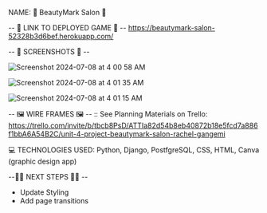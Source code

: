 NAME: 💋 BeautyMark Salon 💋

-- 🌟 LINK TO DEPLOYED GAME 🌟 --
https://beautymark-salon-52328b3d6bef.herokuapp.com/

-- 📸 SCREENSHOTS 📸 --

![Screenshot 2024-07-08 at 4 00 58 AM](https://github.com/RachelGee/Beauty-Mark-Salon/assets/165956613/8e247418-f9f3-4ae2-b146-c53de7a97b76)

![Screenshot 2024-07-08 at 4 01 35 AM](https://github.com/RachelGee/Beauty-Mark-Salon/assets/165956613/624559b4-08de-4ec4-8aca-dba9e492fc5b)

![Screenshot 2024-07-08 at 4 01 15 AM](https://github.com/RachelGee/Beauty-Mark-Salon/assets/165956613/0ab31e13-080f-4d7c-acf7-b560a8b27f9d)

-- 🖼️ WIRE FRAMES 🖼️ --
:: See Planning Materials on Trello: https://trello.com/invite/b/tbcb8PsD/ATTIa82d54b8eb40872b18e5fcd7a886f1bbA6A54B2C/unit-4-project-beautymark-salon-rachel-gangemi


💻 TECHNOLOGIES USED: Python, Django, PostfgreSQL, CSS, HTML, Canva (graphic design app)

--🚶‍♀️ NEXT STEPS 🚶‍♀️ -- 
- Update Styling
- Add page transitions
